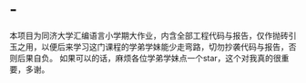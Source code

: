 # -
本项目为同济大学汇编语言小学期大作业，内含全部工程代码与报告，仅作抛砖引玉之用，以便后来学习这门课程的学弟学妹能少走弯路，切勿抄袭代码与报告，否则后果自负。
如果可以的话，麻烦各位学弟学妹点一个star，这个对我真的很重要，多谢。
